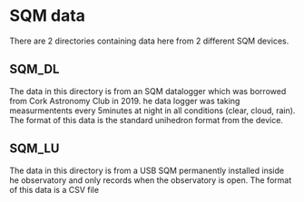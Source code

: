 # SQM data

There are 2 directories containing data here from 2 different SQM devices.

## SQM_DL

The data in this directory is from an SQM datalogger which was borrowed from Cork Astronomy Club in 2019. 
he data logger was taking measurmentents every 5minutes at night in all conditions (clear, cloud, rain).
The format of this data is the standard unihedron format from the device.

## SQM_LU

The data in this directory is from a USB SQM permanently installed inside he observatory and only records when the observatory is open.
The format of this data is a CSV file 
